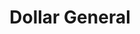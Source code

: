 ---
title: "Dollar General"
url: /batavia/dollar-general-old-state-route-32/
shop: variety store
---